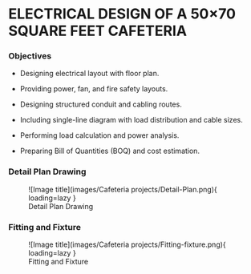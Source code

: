 # **ELECTRICAL DESIGN OF A 50×70 SQUARE FEET CAFETERIA**

### **Objectives**

- Designing electrical layout with floor plan.

- Providing power, fan, and fire safety layouts.

- Designing structured conduit and cabling routes.

- Including single-line diagram with load distribution and cable sizes.

- Performing load calculation and power analysis.

- Preparing Bill of Quantities (BOQ) and cost estimation.


### **Detail Plan Drawing**

<figure markdown="span">
![Image title](images/Cafeteria projects/Detail-Plan.png){ loading=lazy }
  <figcaption>Detail Plan Drawing</figcaption>
</figure>

### **Fitting and Fixture**

<figure markdown="span">
![Image title](images/Cafeteria projects/Fitting-fixture.png){ loading=lazy }
  <figcaption>Fitting and Fixture</figcaption>
</figure>


<!-- <figure markdown="span">
![Image title](images/Cafeteria projects/Conduit.png){ loading=lazy }
  <figcaption>Conduit Layouts</figcaption>
</figure> -->


<!-- <figure markdown="span">
![Image title](images/Cafeteria projects/Cabling.png){ loading=lazy }
  <figcaption>Cabling Layouts</figcaption>
</figure> -->

